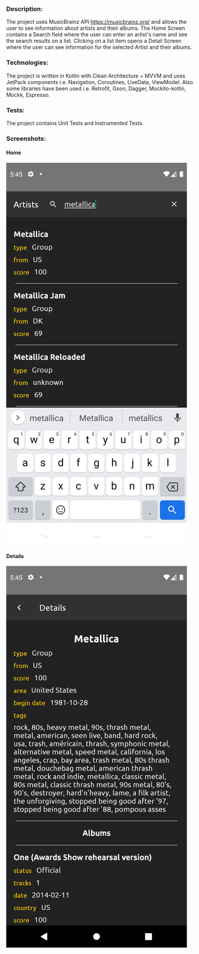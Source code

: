 ### Description:

The project uses MusicBrainz API https://musicbrainz.org/ and allows the user to see information 
about artists and their albums. The Home Screen contains a Search field where the user can enter 
an artist's name and see the search results on a list. Clicking on a list item opens a Detail
Screen where the user can see information for the selected Artist and their albums.

### Technologies:

The project is written in Kotlin with Clean Architecture + MVVM and uses JetPack components 
i.e. Navigation, Coroutines, LiveData, ViewModel. Also some libraries have been used
i.e. Retrofit, Gson, Dagger, Mockito-kotlin, Mockk, Espresso.

### Tests:

The project contains Unit Tests and Instrumented Tests.

### Screenshots:

#### Home
![Alt text](screenshots/search-screen.png?raw=true "app screenshot")

#### Details
![Alt text](screenshots/details-screen.png?raw=true "app screenshot")
